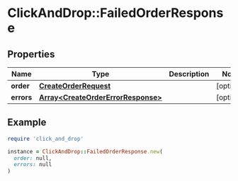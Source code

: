 # ClickAndDrop::FailedOrderResponse

## Properties

| Name | Type | Description | Notes |
| ---- | ---- | ----------- | ----- |
| **order** | [**CreateOrderRequest**](CreateOrderRequest.md) |  | [optional] |
| **errors** | [**Array&lt;CreateOrderErrorResponse&gt;**](CreateOrderErrorResponse.md) |  | [optional] |

## Example

```ruby
require 'click_and_drop'

instance = ClickAndDrop::FailedOrderResponse.new(
  order: null,
  errors: null
)
```

